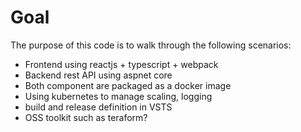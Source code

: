 # Goal

The purpose of this code is to walk through the following scenarios:

- Frontend using reactjs + typescript + webpack
- Backend rest API using aspnet core
- Both component are packaged as a docker image
- Using kubernetes to manage scaling, logging 
- build and release definition in VSTS
- OSS toolkit such as teraform?
